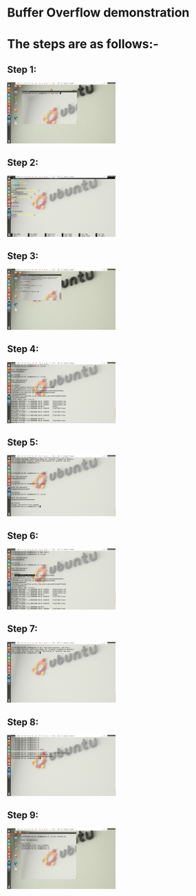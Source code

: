 # Buffer Overflow demonstration

# The steps are as follows:-

## Step 1: 
<img width="50%" src="https://github.com/devesh0605/buffer_overflow_act_1/blob/master/Step%2001.png" alt="Image 1">

## Step 2: 
<img width="50%" src="https://github.com/devesh0605/buffer_overflow_act_1/blob/master/Step%2002.png" alt="Image 2">

## Step 3: 
<img width="50%" src="https://github.com/devesh0605/buffer_overflow_act_1/blob/master/Step%2003.png" alt="Image 3">

## Step 4: 
<img width="50%" src="https://github.com/devesh0605/buffer_overflow_act_1/blob/master/Step%2004.png" alt="Image 4">

## Step 5: 
<img width="50%" src="https://github.com/devesh0605/buffer_overflow_act_1/blob/master/Step%2005.png" alt="Image 5">

## Step 6: 
<img width="50%" src="https://github.com/devesh0605/buffer_overflow_act_1/blob/master/Step%2006.png" alt="Image 6">

## Step 7: 
<img width="50%" src="https://github.com/devesh0605/buffer_overflow_act_1/blob/master/Step%2007.png" alt="Image 7">

## Step 8: 
<img width="50%" src="https://github.com/devesh0605/buffer_overflow_act_1/blob/master/Step%2008.png" alt="Image 8">

## Step 9: 
<img width="50%" src="https://github.com/devesh0605/buffer_overflow_act_1/blob/master/Step%2009.png" alt="Image 9">
